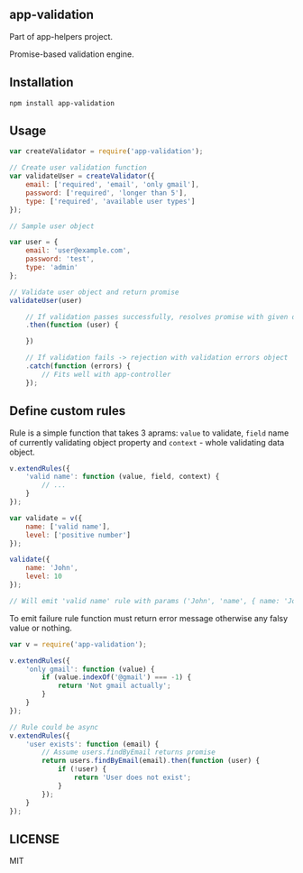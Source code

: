 ## app-validation

Part of app-helpers project.


Promise-based validation engine.

## Installation

```
npm install app-validation
```

## Usage

```javascript
var createValidator = require('app-validation');

// Create user validation function
var validateUser = createValidator({
	email: ['required', 'email', 'only gmail'],
	password: ['required', 'longer than 5'],
	type: ['required', 'available user types']
});

// Sample user object

var user = {
	email: 'user@example.com',
	password: 'test',
	type: 'admin'
};

// Validate user object and return promise
validateUser(user)

	// If validation passes successfully, resolves promise with given data object
	.then(function (user) {

	})

	// If validation fails -> rejection with validation errors object
	.catch(function (errors) {
		// Fits well with app-controller
	});
```

## Define custom rules

Rule is a simple function that takes 3 aprams: `value` to validate,
`field` name of currently validating object property and `context` - whole validating data object.

```javascript
v.extendRules({
	'valid name': function (value, field, context) {
		// ...
	}
});

var validate = v({
	name: ['valid name'],
	level: ['positive number']
});

validate({
	name: 'John',
	level: 10
});

// Will emit 'valid name' rule with params ('John', 'name', { name: 'John', level: 10 })
```

To emit failure rule function must return error message otherwise any falsy value or nothing.

```javascript
var v = require('app-validation');

v.extendRules({
	'only gmail': function (value) {
		if (value.indexOf('@gmail') === -1) {
			return 'Not gmail actually';
		}
	}
});

// Rule could be async
v.extendRules({
	'user exists': function (email) {
		// Assume users.findByEmail returns promise
		return users.findByEmail(email).then(function (user) {
			if (!user) {
				return 'User does not exist';
			}
		});
	}
});
```

## LICENSE
MIT
